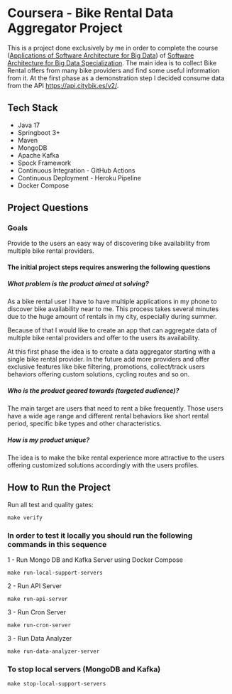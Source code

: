 # Coursera - Bike Rental Data Aggregator Project

This is a project done exclusively by me in order to complete the course ([Applications of Software Architecture for Big Data](https://www.coursera.org/learn/software-architecture-for-big-data-applications)) of [Software Architecture for Big Data Specialization](https://www.coursera.org/specializations/software-architecture-big-data).
The main idea is to collect Bike Rental offers from many bike providers and find some useful information from it. At the first phase as a demonstration step I decided consume data from the API https://api.citybik.es/v2/.

## Tech Stack
- Java 17
- Springboot 3+
- Maven
- MongoDB
- Apache Kafka
- Spock Framework
- Continuous Integration - GitHub Actions
- Continuous Deployment - Heroku Pipeline
- Docker Compose


## Project Questions
### Goals
Provide to the users an easy way of discovering bike availability from multiple bike rental providers.

#### The initial project steps requires answering the following questions
##### What problem is the product aimed at solving?
As a bike rental user I have to have multiple applications in my phone to discover bike availability near to me. This process takes several minutes due to the huge amount of rentals in my city, especially during summer.

Because of that I would like to create an app that can aggregate data of multiple bike rental providers and offer to the users its availability.

At this first phase the idea is to create a data aggregator starting with a single bike rental provider. In the future add more providers and offer exclusive features like bike filtering, promotions, collect/track users behaviors offering custom solutions, cycling routes and so on.

##### Who is the product geared towards (targeted audience)?
The main target are users that need to rent a bike frequently. Those users have a wide age range and different rental behaviors like short rental period, specific bike types and other characteristics.

##### How is my product unique?
The idea is to make the bike rental experience more attractive to the users offering customized solutions accordingly with the users profiles.


## How to Run the Project

Run all test and quality gates:
```shell
make verify
```

### In order to test it locally you should run the following commands in this sequence

1 - Run Mongo DB and Kafka Server using Docker Compose
```shell
make run-local-support-servers
```

2 - Run API Server
```shell
make run-api-server
```

3 - Run Cron Server
```shell
make run-cron-server
```

3 - Run Data Analyzer
```shell
make run-data-analyzer-server
```

### To stop local servers (MongoDB and Kafka)

```shell
make stop-local-support-servers
```